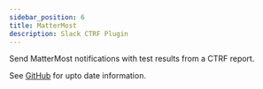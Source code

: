 ```yaml
---
sidebar_position: 6
title: MatterMost
description: Slack CTRF Plugin
---
```


Send MatterMost notifications with test results from a CTRF report.

See [GitHub](https://github.com/ctrf-io/mattermost-ctrf) for upto date information.
